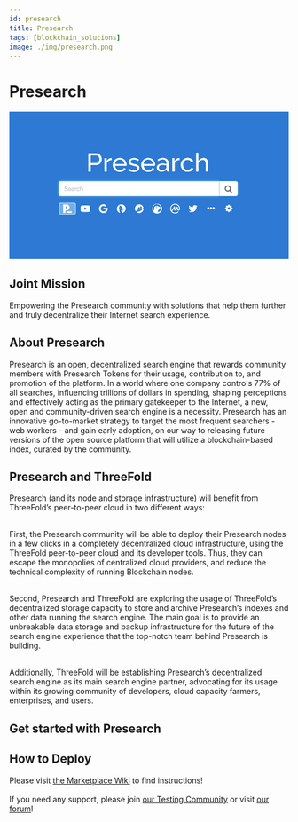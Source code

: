 ```yaml
---
id: presearch
title: Presearch
tags: [blockchain_solutions]
image: ./img/presearch.png
---
```


# Presearch

![](./img/presearch1.png)

## Joint Mission

Empowering the Presearch community with solutions that help them further and truly decentralize their Internet search experience. 

## About Presearch 

Presearch is an open, decentralized search engine that rewards community members with Presearch Tokens for their usage, contribution to, and promotion of the platform. In a world where one company controls 77% of all searches, influencing trillions of dollars in spending, shaping perceptions and effectively acting as the primary gatekeeper to the Internet, a new, open and community-driven search engine is a necessity. Presearch has an innovative go-to-market strategy to target the most frequent searchers - web workers - and gain early adoption, on our way to releasing future versions of the open source platform that will utilize a blockchain-based index, curated by the community.

## Presearch and ThreeFold

Presearch (and its node and storage infrastructure) will benefit from ThreeFold’s peer-to-peer cloud in two different ways:
<br/>
<br/>

First, the Presearch community will be able to deploy their Presearch nodes in a few clicks in a completely decentralized cloud infrastructure, using the ThreeFold peer-to-peer cloud and its developer tools. Thus, they can escape the monopolies of centralized cloud providers, and reduce the technical complexity of running Blockchain nodes.
<br/>
<br/>

Second, Presearch and ThreeFold are exploring the usage of ThreeFold’s decentralized storage capacity to store and archive Presearch’s indexes and other data running the search engine. The main goal is to provide an unbreakable data storage and backup infrastructure for the future of the search engine experience that the top-notch team behind Presearch is building.
<br/>
<br/>

Additionally, ThreeFold will be establishing Presearch’s decentralized search engine as its main search engine partner, advocating for its usage within its growing community of developers, cloud capacity farmers, enterprises, and users.

## Get started with Presearch

## How to Deploy

Please visit [the Marketplace Wiki](https://threefold.io/info/cloud#/cloud__evdc_marketplace) to find instructions!
<br/>
<br/>
If you need any support, please join [our Testing Community](https://bit.ly/tftesting) or visit [our forum](https://forum.threefold.io)!